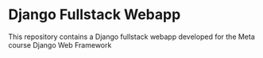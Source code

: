 # Django Fullstack Webapp
This repository contains a Django fullstack webapp developed for the Meta course Django Web Framework
